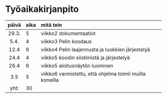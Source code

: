 

# Työaikakirjanpito

| päivä | aika | mitä tein  |
| :----:|:-----| :-----|
| 29.3. | 5    | viikko2 dokumentaatiot |
| 5.4. | 4    | viikko3 Pelin koodaus |
|12.4  | 6    | viikko4 Pelin laajennusta ja luokkien järjestelyä |
|24.4  | 4    | viikko5 koodin siistimistä ja järjestelyä |
|26.4  | 6    | viikko5 aloitusnäytön luominen
|3.5  | 5    | viikko6 varmistettu, että ohjelma toimii muilla koneilla
| yht: | 30  |
